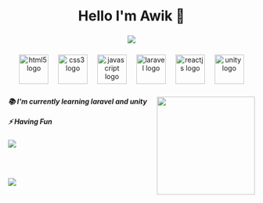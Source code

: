<h1 align="center">Hello I'm Awik 👋</h1>

###

<div align="center">
  <img src="https://visitor-badge.laobi.icu/badge?page_id=maurodesouz.maurodesouz&"  />
</div>

###

<div align="center">
  <img src="https://skillicons.dev/icons?i=html" height="60" alt="html5 logo"  />
  <img width="12" />
  <img src="https://skillicons.dev/icons?i=css" height="60" alt="css3 logo"  />
  <img width="12" />
  <img src="https://skillicons.dev/icons?i=js" height="60" alt="javascript logo"  />
  <img width="12" />
  <img src="https://skillicons.dev/icons?i=laravel" height="60" alt="laravel logo"  />
  <img width="12" />
  <img src="https://skillicons.dev/icons?i=vue" height="60" alt="reactjs logo"  />
  <img width="12" />
  <img src="https://skillicons.dev/icons?i=unity" height="60" alt="unity logo"  />
</div>

###

<img align="right" height="200" src="https://media4.giphy.com/media/v1.Y2lkPTc5MGI3NjExZTlibmlyamY1Z2w3MmxubmxzZDl2azU4ZmZxa3E3bWl1OTVxZ2Y4eCZlcD12MV9pbnRlcm5hbF9naWZfYnlfaWQmY3Q9Zw/flhDi6Bb6ySnYCjB9N/giphy.gif"  />

###

<h5 align="left">📚 I'm currently learning laravel and unity<br><br>⚡ Having Fun</h5>

### 

<div align="left">

  <img src="https://github-readme-stats.vercel.app/api/top-langs/?username=RedBlue-awik&theme=codeSTACKr&hide_border=false&include_all_commits=false&count_private=false&layout=compact" />
  
  <br><br>
  
  <img src="https://nirzak-streak-stats.vercel.app/?user=RedBlue-awik&theme=codeSTACKr&hide_border=false" />

</div>

###
